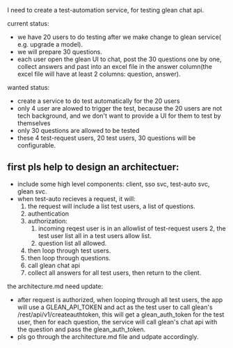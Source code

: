 I need to create a test-automation service, for testing glean chat api.

current status:
- we have 20 users to do testing after we make change to glean service( e.g. upgrade a model).
- we will prepare 30 questions. 
- each user open the glean UI to chat, post the 30 questions one by one, collect answers and past into an excel file in the answer column(the excel file will have at least 2 columns: question, answer).

wanted status:
- create a service to do test automatically for the 20 users
- only 4 user are alowed to trigger the test, because the 20 users are not tech background, and we don't want to provide a UI for them to test by themselves
- only 30 questions are allowed to be tested
- these 4 test-request users, 20 test users, 30 questions will be configurable.

## first pls help to design an architectuer:
- include some high level components: client, sso svc, test-auto svc, glean svc.
- when test-auto recieves a request, it will:
    1. the request will include a list test users, a list of questions.
    2. authentication
    3. authorization:
        1. incoming reqest user is in an allowlist of test-request users
        2, the test user list all in a test users allow list.
        3. question list all allowed.
    4. then loop through test users.
    5. then loop through questions.
    6. call glean chat api
    7. collect all answers for all test users, then return to the client.

the architecture.md need update:
- after request is authorized, when looping through all test users, the app will use a GLEAN_API_TOKEN and act as the test user to call glean's /rest/api/v1/createauthtoken, this will get a glean_auth_token for the test user, then for each question, the service will call glean's chat api with the question and pass the glean_auth_token.
- pls go through the architecture.md file and udpate accordingly.
